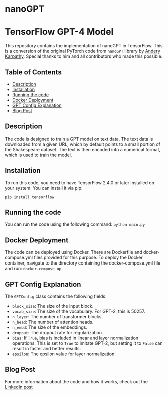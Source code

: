 # nanoGPT
 # TensorFlow GPT-4 Model

This repository contains the implementation of nanoGPT in TensorFlow. This is a conversion of the original PyTorch code from `nanoGPT` library by [Andery Karpathy](https://github.com/karpathy/nanoGPT). Special thanks to him and all contributors who made this possible.

## Table of Contents
- [Description](#description)
- [Installation](#installation)
- [Running the code](#running-the-code)
- [Docker Deployment](#docker-deployment)
- [GPT Config Explanation](#gpt-config-explanation)
- [Blog Post](#blog-post)

## Description

The code is designed to train a GPT model on text data. The text data is downloaded from a given URL, which by default points to a small portion of the Shakespeare dataset. The text is then encoded into a numerical format, which is used to train the model.

## Installation

To run this code, you need to have TensorFlow 2.4.0 or later installed on your system. You can install it via pip:

`pip install tensorflow`

## Running the code

You can run the code using the following command:
`python main.py`


## Docker Deployment

The code can be deployed using Docker. There are Dockerfile and docker-compose.yml files provided for this purpose. To deploy the Docker container, navigate to the directory containing the docker-compose.yml file and run:
`docker-compose up`



## GPT Config Explanation

The `GPTConfig` class contains the following fields:

- `block_size`: The size of the input block.
- `vocab_size`: The size of the vocabulary. For GPT-2, this is 50257.
- `n_layer`: The number of transformer blocks.
- `n_head`: The number of attention heads.
- `n_embd`: The size of the embeddings.
- `dropout`: The dropout rate for regularization.
- `bias`: If `True`, bias is included in linear and layer normalization operations. This is set to `True` to imitate GPT-2, but setting it to `False` can result in faster and better results.
- `epsilon`: The epsilon value for layer normalization.

## Blog Post

For more information about the code and how it works, check out the [LinkedIn post](https://www.linkedin.com/pulse/decoding-transformers-dive-gpt-tensorflow-krishna-chaitanya-kosaraju)




